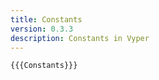 ```yaml
---
title: Constants
version: 0.3.3
description: Constants in Vyper
---
```


```vyper
{{{Constants}}}
```
